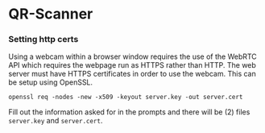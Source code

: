 # QR-Scanner

### Setting http certs
Using a webcam within a browser window requires the use of the WebRTC API which requires the webpage run as HTTPS rather than HTTP. The web server must have HTTPS certificates in order to use the webcam. This can be setup using OpenSSL.

```
openssl req -nodes -new -x509 -keyout server.key -out server.cert
```
Fill out the information asked for in the prompts and there will be (2) files `server.key` and `server.cert`.
